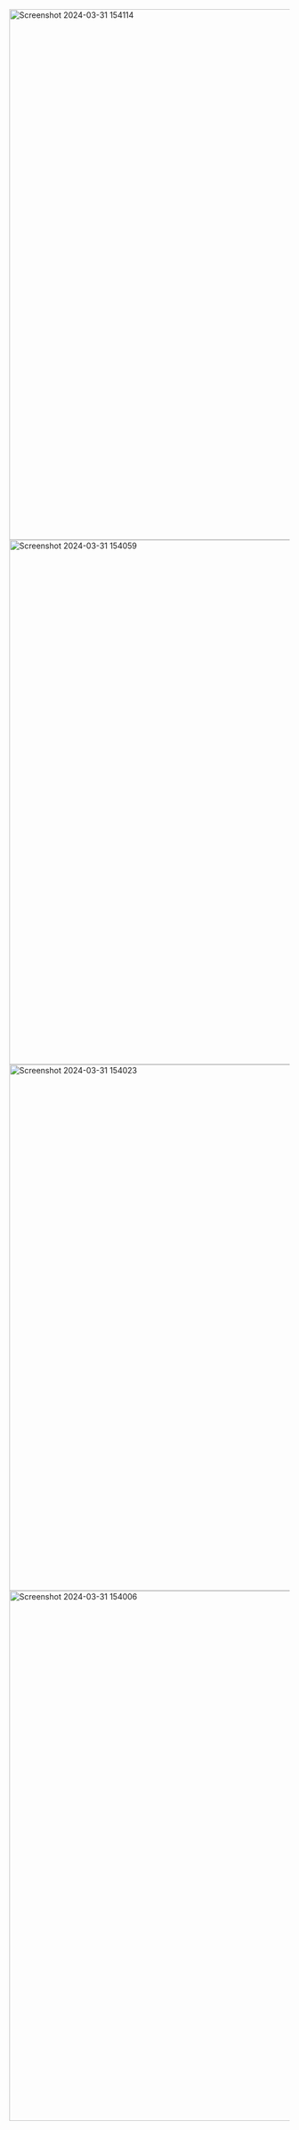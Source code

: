 <img width="954" alt="Screenshot 2024-03-31 154114" src="https://github.com/hadidiayoub/CRUD-Operations-With-MySQL-Streamlit/assets/124187599/5aa5600b-939e-43a1-9f76-3c7e75e3b5f1">
<img width="943" alt="Screenshot 2024-03-31 154059" src="https://github.com/hadidiayoub/CRUD-Operations-With-MySQL-Streamlit/assets/124187599/6d583e69-f72b-4f38-af59-c3777db288ac">
<img width="946" alt="Screenshot 2024-03-31 154023" src="https://github.com/hadidiayoub/CRUD-Operations-With-MySQL-Streamlit/assets/124187599/e651134c-6dc6-4c28-b29e-f0a8053caca4">
<img width="953" alt="Screenshot 2024-03-31 154006" src="https://github.com/hadidiayoub/CRUD-Operations-With-MySQL-Streamlit/assets/124187599/13d40076-3519-4623-867b-07a142018c36">
